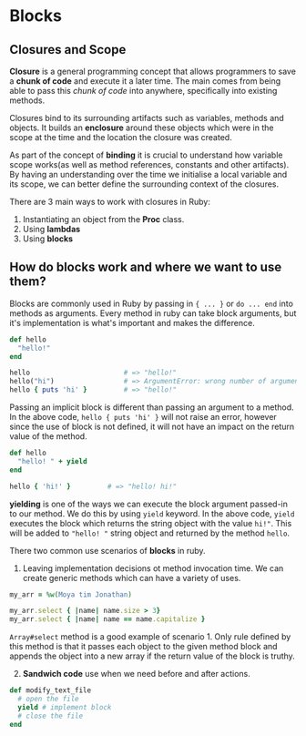 # Blocks

## Closures and Scope

**Closure** is a general programming concept that allows programmers to save a **chunk of code** and execute it a later time. The main comes from being able to pass this *chunk of code* into anywhere, specifically into existing methods.

Closures bind to its surrounding artifacts such as variables, methods and objects. It builds an **enclosure** around these objects which were in the scope at the time and the location the closure was created.

As part of the concept of **binding** it is crucial to understand how variable scope works(as well as method references, constants and other artifacts). By having an understanding over the time we initialise a local variable and its scope, we can better define the surrounding context of the closures.

There are 3 main ways to work with closures in Ruby:

1. Instantiating an object from the **Proc** class.
2. Using **lambdas**
3. Using **blocks**

## How do blocks work and where we want to use them?

Blocks are commonly used in Ruby by passing in `{ ... }` or `do ... end` into methods as arguments. Every method in ruby can take block arguments, but it's implementation is what's important and makes the difference.

```ruby
def hello
  "hello!"
end

hello                       # => "hello!"
hello("hi")                 # => ArgumentError: wrong number of arguments (1 for 0)
hello { puts 'hi' }         # => "hello!"
```
Passing an implicit block is different than passing an argument to a method. In the above code, `hello { puts 'hi' }` will not raise an error, however since the use of block is not defined, it will not have an impact on the return value of the method.

```ruby
def hello
  "hello! " + yield
end

hello { 'hi!' }         # => "hello! hi!"
```
**yielding** is one of the ways we can execute the block argument passed-in to our method. We do this by using `yield` keyword. In the above code, `yield` executes the block which returns the string object with the value `hi!"`. This will be added to `"hello! "` string object and returned by the method `hello`.

There two common use scenarios of **blocks** in ruby.

1. Leaving implementation decisions ot method invocation time. We can create generic methods which can have a variety of uses.

```ruby
my_arr = %w(Moya tim Jonathan)

my_arr.select { |name| name.size > 3}
my_arr.select { |name| name == name.capitalize }
```
`Array#select` method is a good example of scenario 1. Only rule defined by this method is that it passes each object to the given method block and appends the object into a new array if the return value of the block is truthy.

2. **Sandwich code** use when we need before and after actions.

```ruby
def modify_text_file
  # open the file
  yield # implement block
  # close the file
end
```

